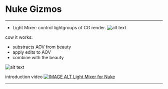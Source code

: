 # Nuke Gizmos

***

- Light Mixer: control lightgroups of CG render.
![alt text](https://github.com/harut-harutyunyan/nuke-tools/blob/master/_src/lm01.png?raw=true)



cow it works:
- substracts AOV from beauty
- apply edits to AOV
- combine with the beauty
  
![alt text](https://github.com/harut-harutyunyan/nuke-tools/blob/master/_src/lm02.png?raw=true)


introduction video
[![IMAGE ALT Light Mixer for Nuke](https://img.youtube.com/vi/V3b_dY52wjk/0.jpg)](https://www.youtube.com/watch?v=V3b_dY52wjk)

***
